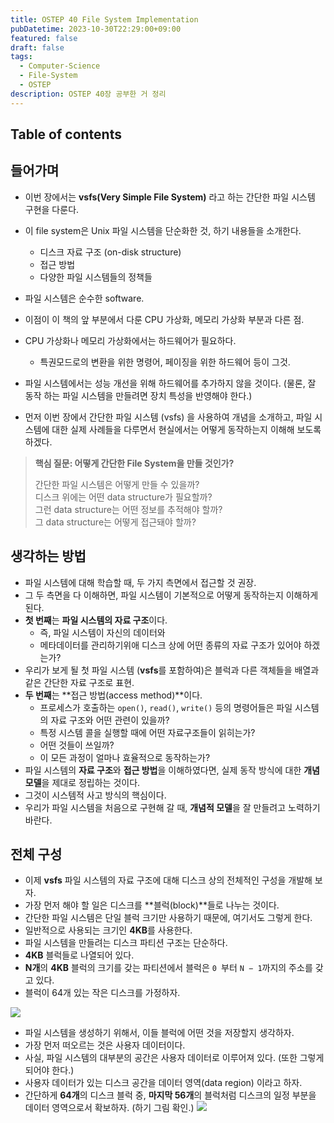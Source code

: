 ```yaml
---
title: OSTEP 40 File System Implementation
pubDatetime: 2023-10-30T22:29:00+09:00
featured: false
draft: false
tags:
  - Computer-Science
  - File-System
  - OSTEP
description: OSTEP 40장 공부한 거 정리
---
```


## Table of contents

## 들어가며

- 이번 장에서는 **vsfs(Very Simple File System)** 라고 하는 간단한 파일 시스템 구현을 다룬다.
- 이 file system은 Unix 파일 시스템을 단순화한 것, 하기 내용들을 소개한다.

  - 디스크 자료 구조 (on-disk structure)
  - 접근 방법
  - 다양한 파일 시스템들의 정책들

- 파일 시스템은 순수한 software.
- 이점이 이 책의 앞 부분에서 다룬 CPU 가상화, 메모리 가상화 부분과 다른 점.
- CPU 가상화나 메모리 가상화에서는 하드웨어가 필요하다.
  - 특권모드로의 변환을 위한 명령어, 페이징을 위한 하드웨어 등이 그것.
- 파일 시스템에서는 성능 개선을 위해 하드웨어를 추가하지 않을 것이다. (물론, 잘 동작 하는 파일 시스템을 만들려면 장치 특성을 반영해야 한다.)
- 먼저 이번 장에서 간단한 파일 시스템 (vsfs) 을 사용하여 개념을 소개하고, 파일 시스템에 대한 실제 사례들을 다루면서 현실에서는 어떻게 동작하는지 이해해 보도록 하겠다.

> **핵심 질문: 어떻게 간단한 File System을 만들 것인가?**
>
> 간단한 파일 시스템은 어떻게 만들 수 있을까?  
> 디스크 위에는 어떤 data structure가 필요할까?  
> 그런 data structure는 어떤 정보를 추적해야 할까?  
> 그 data structure는 어떻게 접근돼야 할까?

## 생각하는 방법

- 파일 시스템에 대해 학습할 때, 두 가지 측면에서 접근할 것 권장.
- 그 두 측면을 다 이해하면, 파일 시스템이 기본적으로 어떻게 동작하는지 이해하게 된다.
- **첫 번째**는 **파일 시스템의 자료 구조**이다.
  - 즉, 파일 시스템이 자신의 데이터와
  - 메타데이터를 관리하기위애 디스크 상에 어떤 종류의 자료 구조가 있어야 하겠는가?
- 우리가 보게 될 첫 파일 시스템 (**vsfs**를 포함하여)은 블럭과 다른 객체들을 배열과 같은 간단한 자료 구조로 표현.
- **두 번째**는 **접근 방법(access method)**이다.
  - 프로세스가 호출하는 `open()`, `read()`, `write()` 등의 명령어들은 파일 시스템의 자료 구조와 어떤 관련이 있을까?
  - 특정 시스템 콜을 실행할 때에 어떤 자료구조들이 읽히는가?
  - 어떤 것들이 쓰일까?
  - 이 모든 과정이 얼마나 효율적으로 동작하는가?
- 파일 시스템의 **자료 구조**와 **접근 방법**을 이해하였다면, 실제 동작 방식에 대한 **개념 모델**을 제대로 정립하는 것이다.
- 그것이 시스템적 사고 방식의 핵심이다.
- 우리가 파일 시스템을 처음으로 구현해 갈 때, **개념적 모델**을 잘 만들려고 노력하기 바란다.

## 전체 구성

- 이제 **vsfs** 파일 시스템의 자료 구조에 대해 디스크 상의 전체적인 구성을 개발해 보자.
- 가장 먼저 해야 할 일은 디스크를 **블럭(block)**들로 나누는 것이다.
- 간단한 파일 시스템은 단일 블럭 크기만 사용하기 때문에, 여기서도 그렇게 한다.
- 일반적으로 사용되는 크기인 **4KB**를 사용한다.
- 파일 시스템을 만들려는 디스크 파티션 구조는 단순하다.
- **4KB** 블럭들로 나열되어 있다.
- **N개**의 **4KB** 블럭의 크기를 갖는 파티션에서 블럭은 `0 `부터 `N − 1`까지의 주소를 갖고 있다.
- 블럭이 64개 있는 작은 디스크를 가정하자.

![](https://res.cloudinary.com/gyunseo-blog/image/upload/f_auto/v1698686308/image_x1rlbt.png)

- 파일 시스템을 생성하기 위해서, 이들 블럭에 어떤 것을 저장할지 생각하자.
- 가장 먼저 떠오르는 것은 사용자 데이터이다.
- 사실, 파일 시스템의 대부분의 공간은 사용자 데이터로 이루어져 있다. (또한 그렇게 되어야 한다.)
- 사용자 데이터가 있는 디스크 공간을 데이터 영역(data region) 이라고 하자.
- 간단하게 **64개**의 디스크 블럭 중, **마지막 56개**의 블럭처럼 디스크의 일정 부분을 데이터 영역으로서 확보하자. (하기 그림 확인.)
  ![](https://res.cloudinary.com/gyunseo-blog/image/upload/f_auto/v1698686438/image_vk3no0.png)
